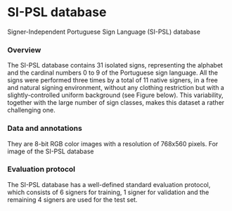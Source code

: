 # SI-PSL database
Signer-Independent Portuguese Sign Language (SI-PSL) database

### Overview
The SI-PSL database contains 31 isolated signs, representing the alphabet and the cardinal numbers 0 to 9 of the Portuguese sign language. All the signs were performed three times by a total of 11 native signers, in a free and natural signing environment, without any clothing restriction but with a slightly-controlled uniform background (see Figure below). This variability, together with the large number of sign classes, makes this dataset a rather challenging one.

### Data and annotations
They are 8-bit RGB color images with a resolution of 768x560 pixels. For image of the SI-PSL database 

### Evaluation protocol
The SI-PSL database has a well-defined standard evaluation protocol, which consists of 6 signers for training, 1 signer for validation and the remaining 4 signers are used for the test set.


